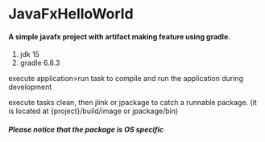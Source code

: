 # JavaFxHelloWorld
#### A simple javafx project with artifact making feature using gradle.

1. jdk 15
2. gradle 6.8.3

execute application>run task to compile and run the application during development

execute tasks clean, then jlink or jpackage to catch a runnable package. (it is located at {project}/build/image or jpackage/bin)

##### Please notice that the package is OS specific

